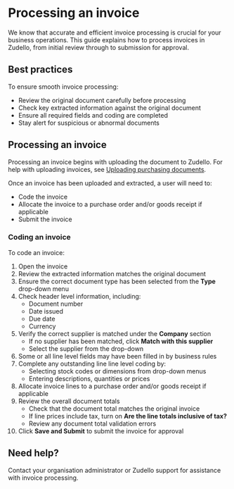 # Processing an invoice

We know that accurate and efficient invoice processing is crucial for your business operations. This guide explains how to process invoices in Zudello, from initial review through to submission for approval.

## Best practices

To ensure smooth invoice processing:

- Review the original document carefully before processing
- Check key extracted information against the original document
- Ensure all required fields and coding are completed
- Stay alert for suspicious or abnormal documents

## Processing an invoice

Processing an invoice begins with uploading the document to Zudello. For help with uploading invoices, see [Uploading purchasing documents](uploading-purchasing-documents.md).

Once an invoice has been uploaded and extracted, a user will need to:

- Code the invoice
- Allocate the invoice to a purchase order and/or goods receipt if applicable
- Submit the invoice

### Coding an invoice

To code an invoice:

1. Open the invoice
2. Review the extracted information matches the original document
3. Ensure the correct document type has been selected from the **Type** drop-down menu
4. Check header level information, including:
	- Document number
	- Date issued
	- Due date
	- Currency
5. Verify the correct supplier is matched under the **Company** section
	- If no supplier has been matched, click **Match with this supplier**
	- Select the supplier from the drop-down
6. Some or all line level fields may have been filled in by business rules
7. Complete any outstanding line line level coding by:
	- Selecting stock codes or dimensions from drop-down menus
	- Entering descriptions, quantities or prices
8. Allocate invoice lines to a purchase order and/or goods receipt if applicable <!-- (see [[Two-way matching]]) -->
9. Review the overall document totals
	- Check that the document total matches the original invoice
	- If line prices include tax, turn on **Are the line totals inclusive of tax?**
	- Review any document total validation errors <!-- (see [[Document errors]]) -->
10. Click **Save and Submit** to submit the invoice for approval

## Need help?

Contact your organisation administrator or Zudello support for assistance with invoice processing.